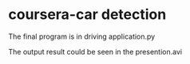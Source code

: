 # coursera-car detection
The final program is in driving application.py


The output result could be seen in the presention.avi
